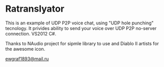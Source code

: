 # Ratranslyator

This is an example of UDP P2P voice chat, using "UDP hole punching" tecnology.
It privides ability to send your voice over UDP P2P no-server connection.
VS2012 C#.

Thanks to NAudio project for sipmle library to use and Diablo II artists for the awesome icon.

ewgraf1893@mail.ru
